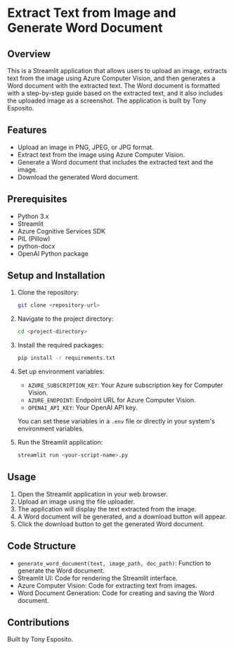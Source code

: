 # Extract Text from Image and Generate Word Document

## Overview

This is a Streamlit application that allows users to upload an image, extracts text from the image using Azure Computer Vision, and then generates a Word document with the extracted text. The Word document is formatted with a step-by-step guide based on the extracted text, and it also includes the uploaded image as a screenshot. The application is built by Tony Esposito.

## Features

- Upload an image in PNG, JPEG, or JPG format.
- Extract text from the image using Azure Computer Vision.
- Generate a Word document that includes the extracted text and the image.
- Download the generated Word document.

## Prerequisites

- Python 3.x
- Streamlit
- Azure Cognitive Services SDK
- PIL (Pillow)
- python-docx
- OpenAI Python package

## Setup and Installation

1. Clone the repository:

    ```bash
    git clone <repository-url>
    ```

2. Navigate to the project directory:

    ```bash
    cd <project-directory>
    ```

3. Install the required packages:

    ```bash
    pip install -r requirements.txt
    ```

4. Set up environment variables:

    - `AZURE_SUBSCRIPTION_KEY`: Your Azure subscription key for Computer Vision.
    - `AZURE_ENDPOINT`: Endpoint URL for Azure Computer Vision.
    - `OPENAI_API_KEY`: Your OpenAI API key.

    You can set these variables in a `.env` file or directly in your system's environment variables.

5. Run the Streamlit application:

    ```bash
    streamlit run <your-script-name>.py
    ```

## Usage

1. Open the Streamlit application in your web browser.
2. Upload an image using the file uploader.
3. The application will display the text extracted from the image.
4. A Word document will be generated, and a download button will appear.
5. Click the download button to get the generated Word document.

## Code Structure

- `generate_word_document(text, image_path, doc_path)`: Function to generate the Word document.
- Streamlit UI: Code for rendering the Streamlit interface.
- Azure Computer Vision: Code for extracting text from images.
- Word Document Generation: Code for creating and saving the Word document.

## Contributions

Built by Tony Esposito.
